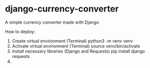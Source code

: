 # django-currency-converter
A simple currency converter made with Django

How to deploy:
1. Create virtual environment (Terminal)
  python3 -m venv venv
2. Activate virtual environment (Terminal)
  source venv/bin/activate
3. Install necessary libraries (Django and Requests)
  pip install django requests
4. 
